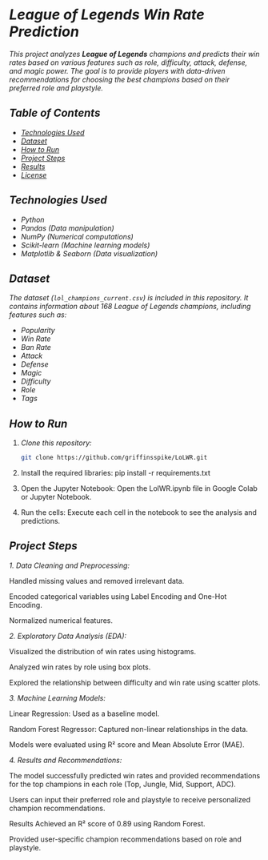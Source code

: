 # *League of Legends Win Rate Prediction*

*This project analyzes **League of Legends** champions and predicts their win rates based on various features such as role, difficulty, attack, defense, and magic power. The goal is to provide players with data-driven recommendations for choosing the best champions based on their preferred role and playstyle.*

## *Table of Contents*
- *[Technologies Used](#technologies-used)*
- *[Dataset](#dataset)*
- *[How to Run](#how-to-run)*
- *[Project Steps](#project-steps)*
- *[Results](#results)*
- *[License](#license)*

## *Technologies Used*
- *Python*
- *Pandas (Data manipulation)*
- *NumPy (Numerical computations)*
- *Scikit-learn (Machine learning models)*
- *Matplotlib & Seaborn (Data visualization)*

## *Dataset*
*The dataset (`lol_champions_current.csv`) is included in this repository. It contains information about 168 League of Legends champions, including features such as:*
- *Popularity*
- *Win Rate*
- *Ban Rate*
- *Attack*
- *Defense*
- *Magic*
- *Difficulty*
- *Role*
- *Tags*

## *How to Run*
1. *Clone this repository:*
   ```bash
   git clone https://github.com/griffinsspike/LoLWR.git

2. Install the required libraries: pip install -r requirements.txt

3. Open the Jupyter Notebook: Open the LolWR.ipynb file in Google Colab or Jupyter Notebook.

4. Run the cells: Execute each cell in the notebook to see the analysis and predictions.

## *Project Steps*
 *1. Data Cleaning and Preprocessing:*

   Handled missing values and removed irrelevant data.

   Encoded categorical variables using Label Encoding and One-Hot Encoding.

   Normalized numerical features.

*2. Exploratory Data Analysis (EDA):*

   Visualized the distribution of win rates using histograms.

   Analyzed win rates by role using box plots.

   Explored the relationship between difficulty and win rate using scatter plots.

*3. Machine Learning Models:*

   Linear Regression: Used as a baseline model.

   Random Forest Regressor: Captured non-linear relationships in the data.

   Models were evaluated using R² score and Mean Absolute Error (MAE).

*4. Results and Recommendations:*

   The model successfully predicted win rates and provided recommendations for the top champions in each role (Top, Jungle, Mid, Support, ADC).
   
   Users can input their preferred role and playstyle to receive personalized champion recommendations.
   
   Results
   Achieved an R² score of 0.89 using Random Forest.

Provided user-specific champion recommendations based on role and playstyle.
